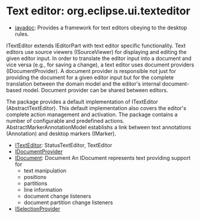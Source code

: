 # Text editor: org.eclipse.ui.texteditor
- [javadoc](https://javadoc.scijava.org/Eclipse/org/eclipse/ui/texteditor/package-summary.html): 
Provides a framework for text editors obeying to the desktop rules. 

ITextEditor extends IEditorPart with text editor specific functionality. 
Text editors use source viewers (ISourceViewer) for displaying and editing the given editor input. 
In order to translate the editor input into a document and vice versa (e.g., for saving a change), 
a text editor uses document providers (IDocumentProvider). A document provider is responsible not 
just for providing the document for a given editor input but for the complete translation between 
the domain model and the editor's internal document-based model. Document provider can be shared between editors.

The package provides a default implementation of ITextEditor (AbstractTextEditor). 
This default implementation also covers the editor's complete action management and activation. 
The package contains a number of configurable and predefined actions. 
AbstractMarkerAnnotationModel establishs a link between text annotations (Annotation) and desktop markers (IMarker).

- [ITextEditor](https://javadoc.scijava.org/Eclipse/org/eclipse/ui/texteditor/ITextEditor.html): StatusTextEditor, TextEditor
- [IDocumentProvider](https://javadoc.scijava.org/Eclipse/org/eclipse/ui/texteditor/IDocumentProvider.html)
- [IDocument](https://javadoc.scijava.org/Eclipse/org/eclipse/jface/text/IDocument.html): Document
An IDocument represents text providing support for
    - text manipulation
    - positions
    - partitions
    - line information
    - document change listeners
    - document partition change listeners 
- [ISelectionProvider]() 	
